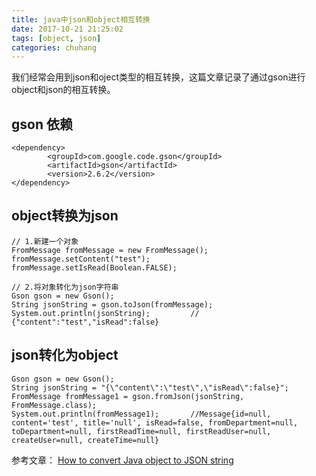 ```yaml
---
title: java中json和object相互转换
date: 2017-10-21 21:25:02
tags: [object, json]
categories: chuhang
---
```


我们经常会用到json和oject类型的相互转换，这篇文章记录了通过gson进行object和json的相互转换。

<!--more-->
## gson 依赖
```
<dependency>
    	<groupId>com.google.code.gson</groupId>
    	<artifactId>gson</artifactId>
    	<version>2.6.2</version>
</dependency>
```

## object转换为json
```
// 1.新建一个对象
FromMessage fromMessage = new FromMessage();
fromMessage.setContent("test");
fromMessage.setIsRead(Boolean.FALSE);

// 2.将对象转化为json字符串
Gson gson = new Gson();
String jsonString = gson.toJson(fromMessage);
System.out.println(jsonString);			// {"content":"test","isRead":false}
```
##  json转化为object
```
Gson gson = new Gson();
String jsonString = "{\"content\":\"test\",\"isRead\":false}";
FromMessage fromMessage1 = gson.fromJson(jsonString, FromMessage.class);
System.out.println(fromMessage1);  		//Message{id=null, content='test', title='null', isRead=false, fromDepartment=null, toDepartment=null, firstReadTime=null, firstReadUser=null, createUser=null, createTime=null}
```

参考文章：
[How to convert Java object to JSON string](https://www.mkyong.com/java/how-do-convert-java-object-to-from-json-format-gson-api/) 
